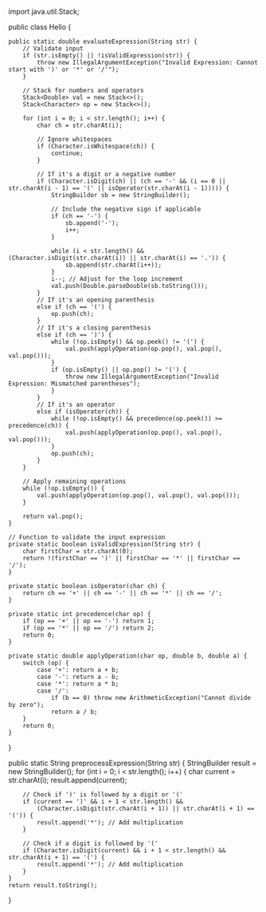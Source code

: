 import java.util.Stack;

public class Hello {

    public static double evaluateExpression(String str) {
        // Validate input
        if (str.isEmpty() || !isValidExpression(str)) {
            throw new IllegalArgumentException("Invalid Expression: Cannot start with ')' or '*' or '/'");
        }

        // Stack for numbers and operators
        Stack<Double> val = new Stack<>();
        Stack<Character> op = new Stack<>();

        for (int i = 0; i < str.length(); i++) {
            char ch = str.charAt(i);

            // Ignore whitespaces
            if (Character.isWhitespace(ch)) {
                continue;
            }

            // If it's a digit or a negative number
            if (Character.isDigit(ch) || (ch == '-' && (i == 0 || str.charAt(i - 1) == '(' || isOperator(str.charAt(i - 1))))) {
                StringBuilder sb = new StringBuilder();

                // Include the negative sign if applicable
                if (ch == '-') {
                    sb.append('-');
                    i++;
                }

                while (i < str.length() && (Character.isDigit(str.charAt(i)) || str.charAt(i) == '.')) {
                    sb.append(str.charAt(i++));
                }
                i--; // Adjust for the loop increment
                val.push(Double.parseDouble(sb.toString()));
            }
            // If it's an opening parenthesis
            else if (ch == '(') {
                op.push(ch);
            }
            // If it's a closing parenthesis
            else if (ch == ')') {
                while (!op.isEmpty() && op.peek() != '(') {
                    val.push(applyOperation(op.pop(), val.pop(), val.pop()));
                }
                if (op.isEmpty() || op.pop() != '(') {
                    throw new IllegalArgumentException("Invalid Expression: Mismatched parentheses");
                }
            }
            // If it's an operator
            else if (isOperator(ch)) {
                while (!op.isEmpty() && precedence(op.peek()) >= precedence(ch)) {
                    val.push(applyOperation(op.pop(), val.pop(), val.pop()));
                }
                op.push(ch);
            }
        }

        // Apply remaining operations
        while (!op.isEmpty()) {
            val.push(applyOperation(op.pop(), val.pop(), val.pop()));
        }

        return val.pop();
    }

    // Function to validate the input expression
    private static boolean isValidExpression(String str) {
        char firstChar = str.charAt(0);
        return !(firstChar == ')' || firstChar == '*' || firstChar == '/');
    }

    private static boolean isOperator(char ch) {
        return ch == '+' || ch == '-' || ch == '*' || ch == '/';
    }

    private static int precedence(char op) {
        if (op == '+' || op == '-') return 1;
        if (op == '*' || op == '/') return 2;
        return 0;
    }

    private static double applyOperation(char op, double b, double a) {
        switch (op) {
            case '+': return a + b;
            case '-': return a - b;
            case '*': return a * b;
            case '/': 
                if (b == 0) throw new ArithmeticException("Cannot divide by zero");
                return a / b;
        }
        return 0;
    }
}



public static String preprocessExpression(String str) {
    StringBuilder result = new StringBuilder();
    for (int i = 0; i < str.length(); i++) {
        char current = str.charAt(i);
        result.append(current);

        // Check if ')' is followed by a digit or '('
        if (current == ')' && i + 1 < str.length() &&
            (Character.isDigit(str.charAt(i + 1)) || str.charAt(i + 1) == '(')) {
            result.append('*'); // Add multiplication
        }

        // Check if a digit is followed by '('
        if (Character.isDigit(current) && i + 1 < str.length() && str.charAt(i + 1) == '(') {
            result.append('*'); // Add multiplication
        }
    }
    return result.toString();
}
